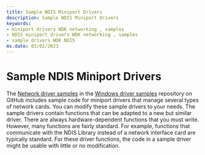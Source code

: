 ```yaml
---
title: Sample NDIS Miniport Drivers
description: Sample NDIS Miniport Drivers
keywords:
- miniport drivers WDK networking , samples
- NDIS miniport drivers WDK networking , samples
- sample drivers WDK NDIS
ms.date: 03/02/2023
---
```


# Sample NDIS Miniport Drivers





The [Network driver samples](https://github.com/microsoft/Windows-driver-samples/tree/95037b3f77f3a745f7682f991ac80e81f91f5362/network) in the [Windows driver samples](https://github.com/Microsoft/Windows-driver-samples/tree/develop) repository on GitHub includes sample code for miniport drivers that manage several types of network cards. You can modify these sample drivers to your needs. The sample drivers contain functions that can be adapted to a new but similar driver. There are always hardware-dependent functions that you must write. However, many functions are fairly standard. For example, functions that communicate with the NDIS Library instead of a network interface card are typically standard. For these driver functions, the code in a sample driver might be usable with little or no modification.

 

 





